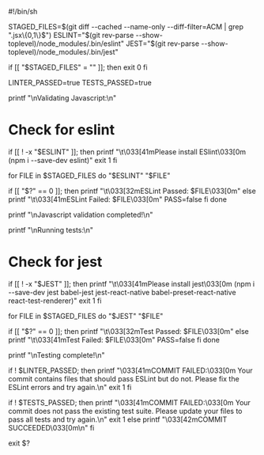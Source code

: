#!/bin/sh

STAGED_FILES=$(git diff --cached --name-only --diff-filter=ACM | grep ".jsx\{0,1\}$")
ESLINT="$(git rev-parse --show-toplevel)/node_modules/.bin/eslint"
JEST="$(git rev-parse --show-toplevel)/node_modules/.bin/jest"

if [[ "$STAGED_FILES" = "" ]]; then
  exit 0
fi

LINTER_PASSED=true
TESTS_PASSED=true

printf "\nValidating Javascript:\n"

# Check for eslint
if [[ ! -x "$ESLINT" ]]; then
  printf "\t\033[41mPlease install ESlint\033[0m (npm i --save-dev eslint)"
  exit 1
fi

for FILE in $STAGED_FILES
do
  "$ESLINT" "$FILE"

  if [[ "$?" == 0 ]]; then
    printf "\t\033[32mESLint Passed: $FILE\033[0m"
  else
    printf "\t\033[41mESLint Failed: $FILE\033[0m"
    PASS=false
  fi
done

printf "\nJavascript validation completed!\n"

printf "\nRunning tests:\n"

# Check for jest
if [[ ! -x "$JEST" ]]; then
  printf "\t\033[41mPlease install jest\033[0m (npm i --save-dev jest babel-jest jest-react-native babel-preset-react-native react-test-renderer)"
  exit 1
fi

for FILE in $STAGED_FILES
do
  "$JEST" "$FILE"

  if [[ "$?" == 0 ]]; then
    printf "\t\033[32mTest Passed: $FILE\033[0m"
  else
    printf "\t\033[41mTest Failed: $FILE\033[0m"
    PASS=false
  fi
done

printf "\nTesting complete!\n"

if ! $LINTER_PASSED; then
  printf "\033[41mCOMMIT FAILED:\033[0m Your commit contains files that should pass ESLint but do not. Please fix the ESLint errors and try again.\n"
  exit 1
fi

if ! $TESTS_PASSED; then
  printf "\033[41mCOMMIT FAILED:\033[0m Your commit does not pass the existing test suite. Please update your files to pass all tests and try again.\n"
  exit 1
else
  printf "\033[42mCOMMIT SUCCEEDED\033[0m\n"
fi

exit $?